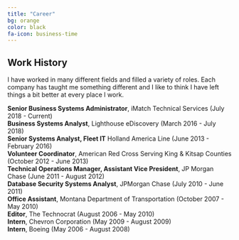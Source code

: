 ```yaml
---
title: "Career"
bg: orange
color: black
fa-icon: business-time
---
```


## Work History

I have worked in many different fields and filled a variety of roles.  Each company has taught me something different and I like to think I have left things a bit better at every place I work.

**Senior Business Systems Administrator**, iMatch Technical Services (July 2018 - Current)  
**Business Systems Analyst**, Lighthouse eDiscovery (March 2016 - July 2018)  
**Senior Systems Analyst, Fleet IT** Holland America Line (June 2013 - February 2016)  
**Volunteer Coordinator**, American Red Cross Serving King & Kitsap Counties (October 2012 - June 2013)  
**Technical Operations Manager, Assistant Vice President**, JP Morgan Chase (June 2011 - August 2012)  
**Database Security Systems Analyst**, JPMorgan Chase (July 2010 - June 2011)  
**Office Assistant**, Montana Department of Transportation (October 2007 - May 2010)  
**Editor**, The Technocrat (August 2006 - May 2010)  
**Intern**, Chevron Corporation (May 2009 - August 2009)  
**Intern**, Boeing (May 2006 - August 2008)  
